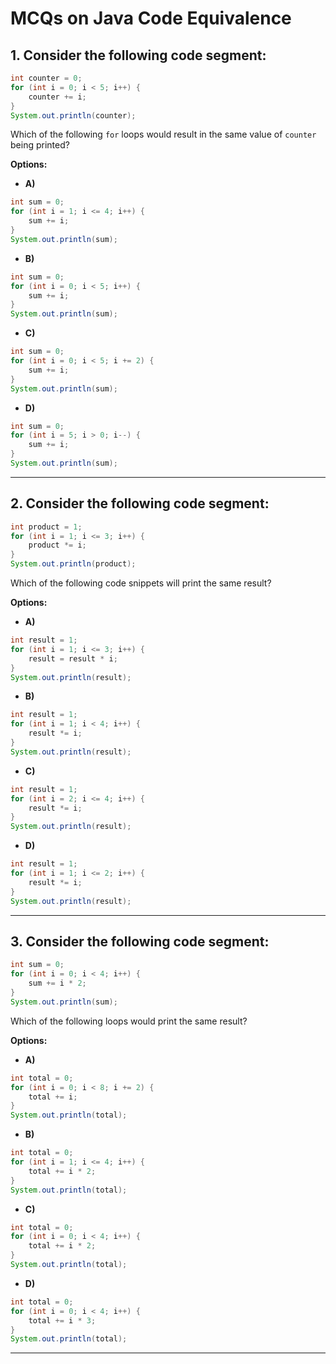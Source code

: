 
# **MCQs on Java Code Equivalence**

## 1. Consider the following code segment:
```java
int counter = 0;
for (int i = 0; i < 5; i++) {
    counter += i;
}
System.out.println(counter);
```
Which of the following `for` loops would result in the same value of `counter` being printed?

**Options:**

- **A)**
```java
int sum = 0;
for (int i = 1; i <= 4; i++) {
    sum += i;
}
System.out.println(sum);
```

- **B)**
```java
int sum = 0;
for (int i = 0; i < 5; i++) {
    sum += i;
}
System.out.println(sum);
```

- **C)**
```java
int sum = 0;
for (int i = 0; i < 5; i += 2) {
    sum += i;
}
System.out.println(sum);
```

- **D)**
```java
int sum = 0;
for (int i = 5; i > 0; i--) {
    sum += i;
}
System.out.println(sum);
```

---

## 2. Consider the following code segment:
```java
int product = 1;
for (int i = 1; i <= 3; i++) {
    product *= i;
}
System.out.println(product);
```
Which of the following code snippets will print the same result?

**Options:**

- **A)**
```java
int result = 1;
for (int i = 1; i <= 3; i++) {
    result = result * i;
}
System.out.println(result);
```

- **B)**
```java
int result = 1;
for (int i = 1; i < 4; i++) {
    result *= i;
}
System.out.println(result);
```

- **C)**
```java
int result = 1;
for (int i = 2; i <= 4; i++) {
    result *= i;
}
System.out.println(result);
```

- **D)**
```java
int result = 1;
for (int i = 1; i <= 2; i++) {
    result *= i;
}
System.out.println(result);
```

---

## 3. Consider the following code segment:
```java
int sum = 0;
for (int i = 0; i < 4; i++) {
    sum += i * 2;
}
System.out.println(sum);
```
Which of the following loops would print the same result?

**Options:**

- **A)**
```java
int total = 0;
for (int i = 0; i < 8; i += 2) {
    total += i;
}
System.out.println(total);
```

- **B)**
```java
int total = 0;
for (int i = 1; i <= 4; i++) {
    total += i * 2;
}
System.out.println(total);
```

- **C)**
```java
int total = 0;
for (int i = 0; i < 4; i++) {
    total += i * 2;
}
System.out.println(total);
```

- **D)**
```java
int total = 0;
for (int i = 0; i < 4; i++) {
    total += i * 3;
}
System.out.println(total);
```

---
